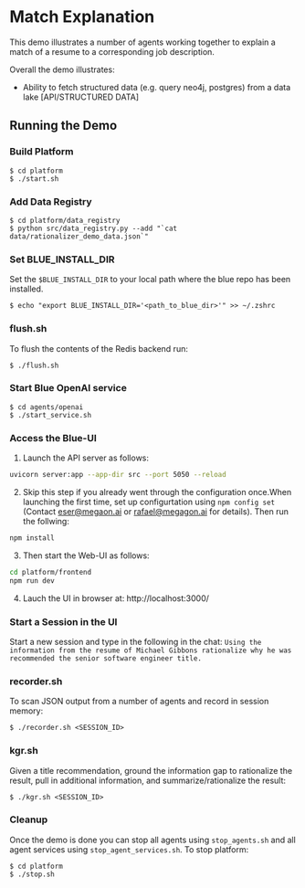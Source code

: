 # Match Explanation

This demo illustrates a number of agents working together to explain a match of a resume to a corresponding job description. 

Overall the demo illustrates:
* Ability to fetch structured data (e.g. query neo4j, postgres) from a data lake [API/STRUCTURED DATA]

## Running the Demo

### Build Platform

```
$ cd platform
$ ./start.sh
```

### Add Data Registry

```
$ cd platform/data_registry
$ python src/data_registry.py --add "`cat data/rationalizer_demo_data.json`"
```

### Set BLUE_INSTALL_DIR

Set the `$BLUE_INSTALL_DIR` to your local path where the blue repo has been installed.

```
$ echo "export BLUE_INSTALL_DIR='<path_to_blue_dir>'" >> ~/.zshrc
```

### flush.sh
To flush the contents of the Redis backend run:
```
$ ./flush.sh
```
### Start Blue OpenAI service
```
$ cd agents/openai
$ ./start_service.sh
```
### Access the Blue-UI
1. Launch the API server as follows:
```sh
uvicorn server:app --app-dir src --port 5050 --reload
```

2. Skip this step if you already went through the configuration once.When launching the first time, set up configurtation using `npm config set` (Contact eser@megaon.ai or rafael@megagon.ai for details). Then run the follwing: 
```sh
npm install
```

3. Then start the Web-UI as follows:
```sh
cd platform/frontend
npm run dev
```
4. Lauch the UI in browser at: http://localhost:3000/

<!-- ### user.sh
Invoke user agent to input text:
```
$ ./user.sh 'Using the information from the resume of Michael Gibbons rationalize why he was recommended the senior software engineer title'
```

 Run the following command and retrieve `SESSION_ID` from the docker logs which states "...streamed into session <SESSION_ID>"
```
docker logs -f <docker_id>
```
Or, alternatively you can also retrieve it from the Redis Stream -->

<!-- ### observer.sh
To observe the outputs from each agent run observer agent using the session is from the output of user.sh script:
```
$ ./observer.sh <SESSION_ID>
```

### openai.sh

Set your `OPENAI_API_KEY` in `agents/openai/openai.env`

Next, run a few agents to detect explicit information need (e.g. resume of Kushan) and convert it into a query (CYPHER):
```
$ ./openai.sh <SESSION_ID>
```

### neo4j.sh

Set environment variables `NEO4J_USER`, `NEO4J_PWD` and `NEO4J_HOST`.

Then, run agent to execute CYPHER queries and fetch the results:
```
$ ./neo4j.sh <SESSION_ID>
``` -->

### Start a Session in the UI

Start a new session and type in the following in the chat:
`Using the information from the resume of Michael Gibbons rationalize why he was recommended the senior software engineer title.`

### recorder.sh
To scan JSON output from a number of agents and record in session memory:
```
$ ./recorder.sh <SESSION_ID>
```

<!-- ### recommender.sh
Given a title in memory run a recommeder for next title:
```
$ ./recommender.sh <SESSION_ID>
``` -->

### kgr.sh
Given a title recommendation, ground the information gap to rationalize the result, pull in additional information, and summarize/rationalize the result:
```
$ ./kgr.sh <SESSION_ID>
```

### Cleanup
Once the demo is done you can stop all agents using `stop_agents.sh` and all agent services using `stop_agent_services.sh`.
To stop platform:
```
$ cd platform
$ ./stop.sh
```

